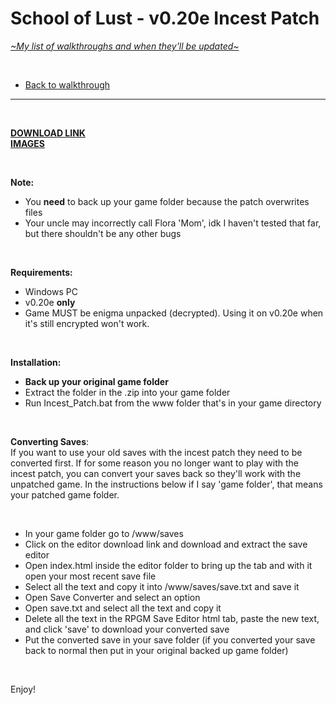 # School of Lust - v0.20e Incest Patch
[*\~My list of walkthroughs and when they'll be updated\~*](https://www.patreon.com/maimlain)

<br>

- [Back to walkthrough](https://github.com/maim-lain/schooloflust/blob/master/walkthrough.md)  
 
---

<br>

[**DOWNLOAD LINK**](http://www.mediafire.com/file/v8h84pfifp60g70/School+of+Lust+Incest+Patch.zip)  
[**IMAGES**](https://imgur.com/a/VO02I)

<br>

**Note:**  
- You **need** to back up your game folder because the patch overwrites files
- Your uncle may incorrectly call Flora 'Mom', idk I haven't tested that far, but there shouldn't be any other bugs

<br>

**Requirements:**  
- Windows PC
- v0.20e **only**
- Game MUST be enigma unpacked (decrypted). Using it on v0.20e when it's still encrypted won't work.

<br>

**Installation:**  
- **Back up your original game folder**
- Extract the folder in the .zip into your game folder
- Run Incest_Patch.bat from the www folder that's in your game directory

<br>

**Converting Saves**:  
If you want to use your old saves with the incest patch they need to be converted first. If for some reason you no longer want to play with the incest patch, you can convert your saves back so they'll work with the unpatched game. In the instructions below if I say 'game folder', that means your patched game folder.

<br>

- In your game folder go to /www/saves
- Click on the editor download link and download and extract the save editor
- Open index.html inside the editor folder to bring up the tab and with it open your most recent save file
- Select all the text and copy it into /www/saves/save.txt and save it
- Open Save Converter and select an option
- Open save.txt and select all the text and copy it
- Delete all the text in the RPGM Save Editor html tab, paste the new text, and click 'save' to download your converted save
- Put the converted save in your save folder (if you converted your save back to normal then put in your original backed up game folder)

<br>

Enjoy!
